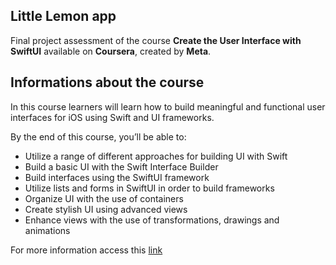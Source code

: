 
## Little Lemon app

Final project assessment of the course **Create the User Interface with SwiftUI** available on **Coursera**, created by **Meta**.

## Informations about the course

In this course learners will learn how to build meaningful and functional user interfaces for iOS using Swift and UI frameworks. 

By the end of this course, you’ll be able to: 
 
- Utilize a range of different approaches for building UI with Swift 
- Build a basic UI with the Swift Interface Builder 
- Build interfaces using the SwiftUI framework 
- Utilize lists and forms in SwiftUI in order to build frameworks 
- Organize UI with the use of containers 
- Create stylish UI using advanced views 
- Enhance views with the use of transformations, drawings and animations 


For more information access this [link](https://coursera.org/share/79adab1d1bb163f3536ab5c7d13f07ef)
